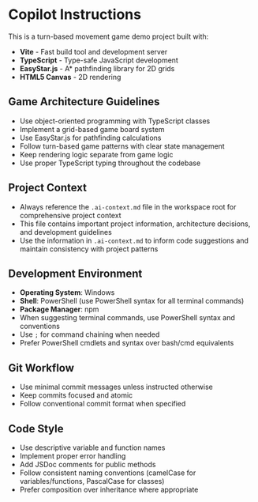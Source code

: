 # Copilot Instructions

<!-- Use this file to provide workspace-specific custom instructions to Copilot. For more details, visit https://code.visualstudio.com/docs/copilot/copilot-customization#_use-a-githubcopilotinstructionsmd-file -->

This is a turn-based movement game demo project built with:
- **Vite** - Fast build tool and development server
- **TypeScript** - Type-safe JavaScript development
- **EasyStar.js** - A* pathfinding library for 2D grids
- **HTML5 Canvas** - 2D rendering

## Game Architecture Guidelines

- Use object-oriented programming with TypeScript classes
- Implement a grid-based game board system
- Use EasyStar.js for pathfinding calculations
- Follow turn-based game patterns with clear state management
- Keep rendering logic separate from game logic
- Use proper TypeScript typing throughout the codebase

## Project Context

- Always reference the `.ai-context.md` file in the workspace root for comprehensive project context
- This file contains important project information, architecture decisions, and development guidelines
- Use the information in `.ai-context.md` to inform code suggestions and maintain consistency with project patterns

## Development Environment

- **Operating System**: Windows
- **Shell**: PowerShell (use PowerShell syntax for all terminal commands)
- **Package Manager**: npm
- When suggesting terminal commands, use PowerShell syntax and conventions
- Use `;` for command chaining when needed
- Prefer PowerShell cmdlets and syntax over bash/cmd equivalents

## Git Workflow

- Use minimal commit messages unless instructed otherwise
- Keep commits focused and atomic
- Follow conventional commit format when specified

## Code Style

- Use descriptive variable and function names
- Implement proper error handling
- Add JSDoc comments for public methods
- Follow consistent naming conventions (camelCase for variables/functions, PascalCase for classes)
- Prefer composition over inheritance where appropriate
